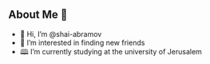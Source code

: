 ## About Me 👋
- 👋 Hi, I’m @shai-abramov
- 👀 I’m interested in finding new friends
- 🕮 I’m currently studying at the university of Jerusalem


<!--
**shay-abramov/shay-abramov** is a ✨ _special_ ✨ repository because its `README.md` (this file) appears on your GitHub profile.

Here are some ideas to get you started:

- 🔭 I’m currently working on ...
- 🌱 I’m currently learning ...
- 👯 I’m looking to collaborate on ...
- 🤔 I’m looking for help with ...
- 💬 Ask me about ...
- 📫 How to reach me: ...
- 😄 Pronouns: ...
- ⚡ Fun fact: ...
-->
